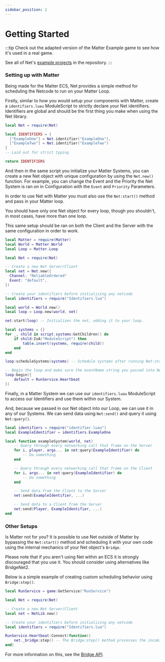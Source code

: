 ```yaml
---
sidebar_position: 2
---
```


# Getting Started

:::tip
Check out the adapted version of the Matter Example game to see how it's used in a real game.

See all of Net's [example projects](https://github.com/YetAnotherClown/Net/tree/main/examples) in the repository.
:::

### Setting up with Matter

Being made for the Matter ECS, Net provides a simple method for scheduling the Netcode to run
on your Matter Loop.

Firstly, similar to how you would setup your components with Matter, create a ``identifiers.luau`` ModuleScript
to strictly declare your Net identifiers. Identifiers are global and should be the first thing you make when
using the Net library.

```lua title="identifiers.luau"
local Net = require(Net)

local IDENTIFIERS = {
  ["ExampleOne"] = Net.identifier("ExampleOne"),
  ["ExampleTwo"] = Net.identifier("ExampleTwo")
}
-- Laid out for strict typing

return IDENTIFIERS
```

And then in the same script you initialize your Matter Systems, you can create a new Net object
with unique configuration by using the ``Net.new()`` function. For example, you can change the Event and
the Priority the Net System is ran on in Configuration with the ``Event`` and ``Priority`` Parameters.

In order to use Net with Matter you must also use the ``Net:start()`` method and pass in your Matter
loop.

You should have only one Net object for every loop, though you shouldn't, in most cases, have more than one
loop.

This same setup should be ran on both the Client and the Server with the same configuration in order to work.

```lua title="init.server.luau / init.client.luau"
local Matter = require(Matter)
local World = Matter.World
local Loop = Matter.Loop

local Net = require(Net)

-- Create a new Net Server/Client
local net = Net.new({
  Channel: "ReliableOrdered"
  Event: "default",
})

-- Create your identifiers before initializing any netcode
local identifiers = require("Identifiers.lua")

local world = World.new()
local loop = Loop.new(world, net)

net:start(loop) -- Initializes the net, adding it to your loop.

local systems = {}
for _, child in script.systems:GetChildren() do
    if child:IsA("ModuleScript") then
        table.insert(systems, require(child))
    end
end

loop:scheduleSystems(systems) -- Schedule systems after running Net:start()

-- Begin the loop and make sure the eventName string you passed into Net:start() is in the event table
loop:begin({
    default = RunService.Heartbeat
})
```

Finally, in a Matter System we can use our ``identifiers.luau`` ModuleScript to access our Identifiers and
use them within our System.

And, because we passed in our Net object into our Loop, we can use it in any of our Systems. We can send data
using ``Net:send()`` and query it using ``Net:query()``.

```lua title="systems/exampleSystem.luau"
local identifiers = require("identifier.luau")
local ExampleIdentifier = identifiers.ExampleOne

local function exampleSystem(world, net)
    -- Query through every networking call that frame on the Server
    for i, player, args... in net:query(ExampleIdentifier) do
        -- Do something
    end

    -- Query through every networking call that frame on the Client
    for i, args... in net:query(ExampleIdentifier) do
        -- Do something
    end

    -- Send data from the Client to the Server
    net:send(ExampleIdentifier, ...)

    -- Send data to a Client from the Server
    net:send(Player, ExampleIdentifier, ...)
end
```

### Other Setups

Is Matter not for you? It is possible to use Net outside of Matter by bypassing the ``Net:start()`` method and
scheduling it with your own code using the internal mechanics of your Net object's ``Bridge``.

Please note that if you aren't using Net within an ECS it is strongly discouraged that you use it. You should
consider using alternatives like BridgeNet2.

Below is a simple example of creating custom scheduling behavior using ``Bridge:step()``.

```lua
local RunService = game:GetService("RunService")

local Net = require(Net)

-- Create a new Net Server/Client
local net = NetLib.new()

-- Create your identifiers before initializing any netcode
local identifiers = require("Identifiers.lua")

RunService.Heartbeat:Connect(function()
    net._bridge:step() -- The Bridge:step() method processes the incoming and outgoing queues
end)
```

For more information on this, see the [Bridge API](https://yetanotherclown.github.io/Net/api/Bridge).